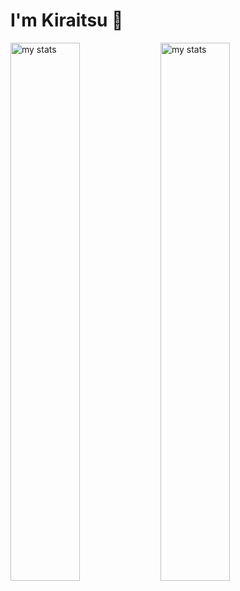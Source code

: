 # I'm Kiraitsu 👋
<img alt="my stats" align="left" width="47%" src="https://github-readme-stats.vercel.app/api?username=Kir4itsu&show_icons=true&theme=material-palenight"/>
<img alt="my stats" align="left" width="47%" src="https://github-readme-stats.vercel.app/api/top-langs/?username=Kir4itsu&layout=compact&theme=material-palenight"/>

<!--
**Kir4itsu/kir4itsu** is a ✨ _special_ ✨ repository because its `README.md` (this file) appears on your GitHub profile.

Here are some ideas to get you started:

- 🔭 I’m currently working on ...
- 🌱 I’m currently learning ...
- 👯 I’m looking to collaborate on ...
- 🤔 I’m looking for help with ...
- 💬 Ask me about ...
- 📫 How to reach me: ...
- 😄 Pronouns: ...
- ⚡ Fun fact: ...
-->
